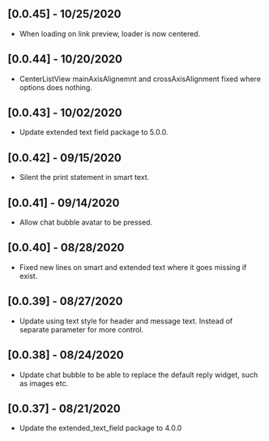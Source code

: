 ## [0.0.45] - 10/25/2020

* When loading on link preview, loader is now centered.

## [0.0.44] - 10/20/2020

* CenterListView mainAxisAlignemnt and crossAxisAlignment
fixed where options does nothing.

## [0.0.43] - 10/02/2020

* Update extended text field package to 5.0.0.

## [0.0.42] - 09/15/2020

* Silent the print statement in smart text.

## [0.0.41] - 09/14/2020

* Allow chat bubble avatar to be pressed.

## [0.0.40] - 08/28/2020

* Fixed new lines on smart and extended text where
  it goes missing if exist.

## [0.0.39] - 08/27/2020

* Update using text style for header and message text.
Instead of separate parameter for more control.

## [0.0.38] - 08/24/2020

* Update chat bubble to be able to replace the default
reply widget, such as images etc.

## [0.0.37] - 08/21/2020

* Update the extended_text_field package to 4.0.0
